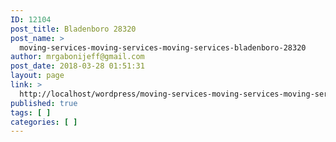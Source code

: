 ```yaml
---
ID: 12104
post_title: Bladenboro 28320
post_name: >
  moving-services-moving-services-moving-services-bladenboro-28320
author: mrgabonijeff@gmail.com
post_date: 2018-03-28 01:51:31
layout: page
link: >
  http://localhost/wordpress/moving-services-moving-services-moving-services-bladenboro-28320/
published: true
tags: [ ]
categories: [ ]
---
```

